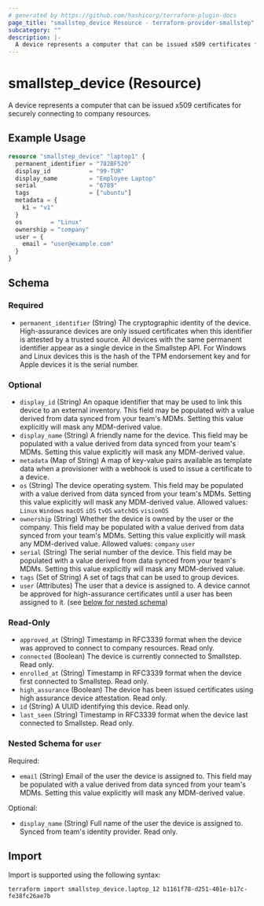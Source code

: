 ```yaml
---
# generated by https://github.com/hashicorp/terraform-plugin-docs
page_title: "smallstep_device Resource - terraform-provider-smallstep"
subcategory: ""
description: |-
  A device represents a computer that can be issued x509 certificates for securely connecting to company resources.
---
```


# smallstep_device (Resource)

A device represents a computer that can be issued x509 certificates for securely connecting to company resources.

## Example Usage

```terraform
resource "smallstep_device" "laptop1" {
  permanent_identifier = "782BF520"
  display_id           = "99-TUR"
  display_name         = "Employee Laptop"
  serial               = "6789"
  tags                 = ["ubuntu"]
  metadata = {
    k1 = "v1"
  }
  os        = "Linux"
  ownership = "company"
  user = {
    email = "user@example.com"
  }
}
```

<!-- schema generated by tfplugindocs -->
## Schema

### Required

- `permanent_identifier` (String) The cryptographic identity of the device. High-assurance devices are only issued certificates when this identifier is attested by a trusted source. All devices with the same permanent identifier appear as a single device in the Smallstep API. For Windows and Linux devices this is the hash of the TPM endorsement key and for Apple devices it is the serial number.

### Optional

- `display_id` (String) An opaque identifier that may be used to link this device to an external inventory.
This field may be populated with a value derived from data synced from your team's MDMs.
Setting this value explicitly will mask any MDM-derived value.
- `display_name` (String) A friendly name for the device.
This field may be populated with a value derived from data synced from your team's MDMs.
Setting this value explicitly will mask any MDM-derived value.
- `metadata` (Map of String) A map of key-value pairs available as template data when a provisioner with a webhook is used to issue a certificate to a device.
- `os` (String) The device operating system.
This field may be populated with a value derived from data synced from your team's MDMs.
Setting this value explicitly will mask any MDM-derived value.
 Allowed values: `Linux` `Windows` `macOS` `iOS` `tvOS` `watchOS` `visionOS`
- `ownership` (String) Whether the device is owned by the user or the company.
This field may be populated with a value derived from data synced from your team's MDMs.
Setting this value explicitly will mask any MDM-derived value.
 Allowed values: `company` `user`
- `serial` (String) The serial number of the device.
This field may be populated with a value derived from data synced from your team's MDMs.
Setting this value explicitly will mask any MDM-derived value.
- `tags` (Set of String) A set of tags that can be used to group devices.
- `user` (Attributes) The user that a device is assigned to. A device cannot be approved for high-assurance certificates until a user has been assigned to it. (see [below for nested schema](#nestedatt--user))

### Read-Only

- `approved_at` (String) Timestamp in RFC3339 format when the device was approved to connect to company resources. Read only.
- `connected` (Boolean) The device is currently connected to Smallstep. Read only.
- `enrolled_at` (String) Timestamp in RFC3339 format when the device first connected to Smallstep. Read only.
- `high_assurance` (Boolean) The device has been issued certificates using high assurance device attestation. Read only.
- `id` (String) A UUID identifying this device. Read only.
- `last_seen` (String) Timestamp in RFC3339 format when the device last connected to Smallstep. Read only.

<a id="nestedatt--user"></a>
### Nested Schema for `user`

Required:

- `email` (String) Email of the user the device is assigned to.
This field may be populated with a value derived from data synced from your team's MDMs.
Setting this value explicitly will mask any MDM-derived value.

Optional:

- `display_name` (String) Full name of the user the device is assigned to. Synced from team's identity provider. Read only.

## Import

Import is supported using the following syntax:

```shell
terraform import smallstep_device.laptop_12 b1161f78-d251-401e-b17c-fe38fc26ae7b
```
